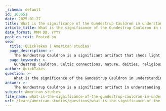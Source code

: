 ```yaml
---
_schema: default
id: 163651
date: 2025-01-27
title: What is the significance of the Gundestrup Cauldron in understanding Celtic connections to nature?
article_title: What is the significance of the Gundestrup Cauldron in understanding Celtic connections to nature?
date_format: MMM DD, YYYY
post_on_text: Posted on
seo:
  title: QuickTakes | American studies
  page_description: >-
    The Gundestrup Cauldron is a significant artifact that sheds light on Celtic connections to nature, illustrating their religious beliefs, reverence for the natural world, and the role of nature in rituals and social practices.
  page_keywords: >-
    Gundestrup Cauldron, Celtic connections, nature, deities, religious beliefs, rituals, interconnectedness, archaeology, Celtic spirituality, natural elements, craftsmanship
author: QuickTakes
question: >-
    What is the significance of the Gundestrup Cauldron in understanding Celtic connections to nature?
answer: >-
    The Gundestrup Cauldron is a significant artifact in understanding the Celtic connections to nature, as it provides valuable insights into the religious beliefs and practices of the Celts, particularly their reverence for the natural world. \n\n1. **Depictions of Deities and Nature**: The cauldron features intricate reliefs that depict various Celtic deities, animals, and ritual scenes. These representations highlight the Celts' deep connection to nature, showcasing their belief in the sacredness of natural elements such as animals, plants, and the cycles of life. The presence of animalistic figures and nature motifs suggests that the Celts viewed the natural world as imbued with spiritual significance.\n\n2. **Ritual Practices**: The Gundestrup Cauldron is believed to have been used in ceremonial contexts, possibly for offerings or feasting. This aligns with the Celtic practice of integrating nature into their rituals, where offerings to deities often involved natural elements. The cauldron's association with communal gatherings reflects the importance of nature in social and religious life, emphasizing harmony with the environment.\n\n3. **Symbolism of Interconnectedness**: The intricate designs on the cauldron symbolize the interconnectedness of life and the divine, a core aspect of Celtic spirituality. The Celts often perceived themselves as part of a larger natural order, where every element of nature was interconnected. The cauldron serves as a physical representation of this belief, illustrating how the Celts understood their place within the natural world.\n\n4. **Archaeological Context**: As an archaeological source, the Gundestrup Cauldron provides a tangible link to Celtic culture and religion. Its discovery and subsequent analysis have allowed scholars to reconstruct aspects of Celtic life, particularly their artistic expressions and spiritual beliefs. The cauldron's elaborate craftsmanship also reflects the high level of skill and artistry present in Celtic metalwork, often inspired by natural forms.\n\nIn summary, the Gundestrup Cauldron is a crucial artifact for understanding the Celtic connection to nature. It encapsulates the Celts' reverence for the natural world, their spiritual beliefs, and the role of nature in their rituals and social practices. Through its depictions and context, the cauldron illustrates the profound relationship the Celts maintained with their environment, highlighting the sacredness they attributed to the natural world.
subject: American studies
file_name: what-is-the-significance-of-the-gundestrup-cauldron-in-understanding-celtic-connections-to-nature.md
url: /learn/american-studies/questions/what-is-the-significance-of-the-gundestrup-cauldron-in-understanding-celtic-connections-to-nature
---
```


&nbsp;